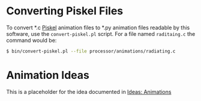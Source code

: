 # Converting Piskel Files

To convert \*.c [Piskel](http://www.piskelapp.com/) animation files to \*.py animation files readable by this software, use the `convert-piskel.pl` script.  For a file named `raditaing.c` the command would be:

```bash
$ bin/convert-piskel.pl --file processor/animations/radiating.c 
```

# Animation Ideas

This is a placeholder for the idea documented in [Ideas: Animations](https://github.com/garthwebb/dance-floor/wiki/Pattern-Ideas#animations)
